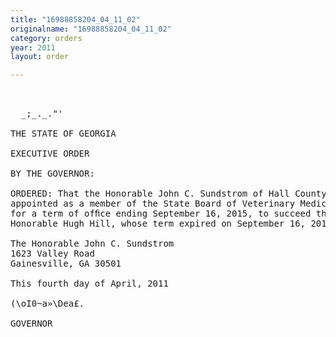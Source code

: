 ```yaml
---
title: "16988858204_04_11_02"
originalname: "16988858204_04_11_02"
category: orders
year: 2011
layout: order

---
```

<pre>
 

  _;_._."'

THE STATE OF GEORGIA

EXECUTIVE ORDER

BY THE GOVERNOR:

ORDERED: That the Honorable John C. Sundstrom of Hall County, Georgia, is
appointed as a member of the State Board of Veterinary Medicine,
for a term of ofﬁce ending September 16, 2015, to succeed the
Honorable Hugh Hill, whose term expired on September 16, 2010.

The Honorable John C. Sundstrom
1623 Valley Road
Gainesville, GA 30501

This fourth day of April, 2011

(\oI0~a»\Dea£.

GOVERNOR

</pre>
